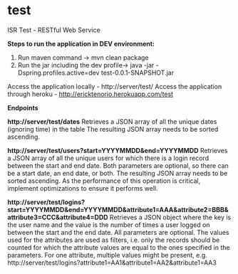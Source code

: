 # test
ISR Test - RESTful Web Service

<b>Steps to run the application in DEV environment:</b>
1. Run maven command -> mvn clean package
2. Run the jar including the dev profile-> java -jar -Dspring.profiles.active=dev test-0.0.1-SNAPSHOT.jar

Access the application locally - http://server/test/
Access the application through heroku - http://ericktenorio.herokuapp.com/test

<b>Endpoints</b>

<b>http://server/test/dates</b>
Retrieves a JSON array of all the unique dates (ignoring time) in the table
The resulting JSON array needs to be sorted ascending.

<b>http://server/test/users?start=YYYYMMDD&end=YYYYMMDD</b>
Retrieves a JSON array of all the unique users for which there is a login record between the start and end date.
Both parameters are optional, so there can be a start date, an end date, or both.
The resulting JSON array needs to be sorted ascending.
As the performance of this operation is critical, implement optimizations to ensure it performs well.
	
<b>http://server/test/logins?start=YYYYMMDD&end=YYYYMMDD&attribute1=AAA&attribute2=BBB&attribute3=CCC&attribute4=DDD</b>
Retrieves a JSON object where the key is the user name and the value is the number of times a user logged on between the start and the end date.
All parameters are optional.
The values used for the attributes are used as filters, i.e. only the records should be counted for which the attribute values are equal to the ones specified in the parameters.
For one attribute, multiple values might be present, e.g. http://server/test/logins?attribute1=AA1&attribute1=AA2&attribute1=AA3

